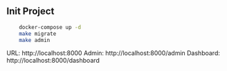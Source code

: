 ## Init Project

```bash
    docker-compose up -d
    make migrate
    make admin
```

URL: http://localhost:8000
Admin: http://localhost:8000/admin
Dashboard: http://localhost:8000/dashboard
